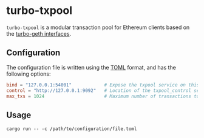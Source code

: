 turbo-txpool
============

`turbo-txpool` is a modular transaction pool for Ethereum clients based on the [turbo-geth interfaces][tg].

[tg]: https://github.com/ledgerwatch/interfaces

## Configuration

The configuration file is written using the [TOML][toml] format, and has the following options:

```toml
bind = "127.0.0.1:54001"            # Expose the txpool service on this endpoint.
control = "http://127.0.0.1:9092"   # Location of the txpool_control service.
max_txs = 1024                      # Maximum number of transactions to store in the pool.
```

[toml]: https://toml.io/

## Usage

```
cargo run -- -c /path/to/configuration/file.toml
```
